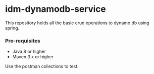 # idm-dynamodb-service
This repository holds all the basic crud operations to dynamo db using spring.

### Pre-requisites
- Java 8 or higher
- Maven 3.x or higher

Use the postman collections to test.
